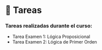 # 📝 Tareas 

### Tareas realizadas durante el curso:

- Tarea Examen 1: Lógica Proposicional
- Tarea Examen 2: Lógica de Primer Orden
